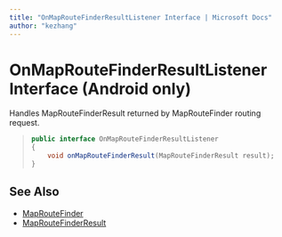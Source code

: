 ```yaml
---
title: "OnMapRouteFinderResultListener Interface | Microsoft Docs"
author: "kezhang"
---
```


# OnMapRouteFinderResultListener Interface (Android only)

Handles MapRouteFinderResult returned by MapRouteFinder routing request.

>```java
> public interface OnMapRouteFinderResultListener
> {
>     void onMapRouteFinderResult(MapRouteFinderResult result);
> }
>```

## See Also

* [MapRouteFinder](../MapRouteFinder-class.md)
* [MapRouteFinderResult](../MapRouteFinderResult-class.md)

